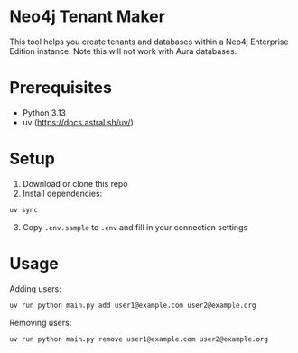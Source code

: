 # Neo4j Tenant Maker

This tool helps you create tenants and databases within a Neo4j Enterprise Edition instance. Note this will not work with Aura databases.

# Prerequisites
- Python 3.13
- uv (https://docs.astral.sh/uv/)

# Setup
1. Download or clone this repo
2. Install dependencies:
```bash
uv sync
```
3. Copy `.env.sample` to `.env` and fill in your connection settings

# Usage

Adding users:
```bash
uv run python main.py add user1@example.com user2@example.org
```

Removing users:
```bash
uv run python main.py remove user1@example.com user2@example.org
```

